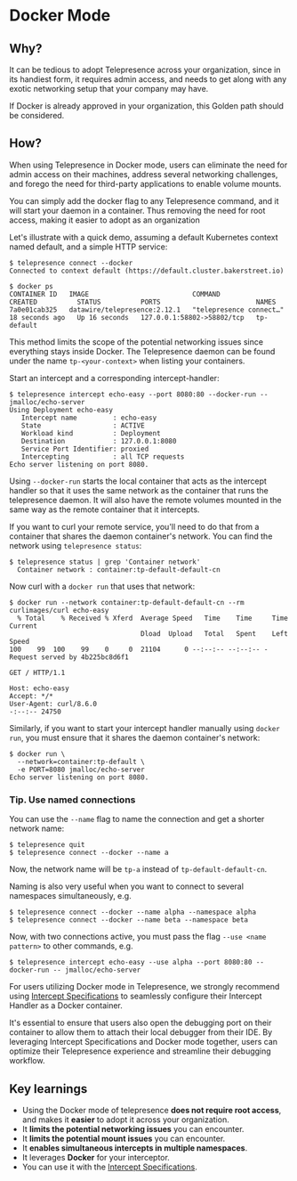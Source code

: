 # Docker Mode

## Why?

It can be tedious to adopt Telepresence across your organization, since in its handiest form, it requires admin access, and needs to get along with any exotic networking setup that your company may have.

If Docker is already approved in your organization, this Golden path should be considered.

## How?

When using Telepresence in Docker mode, users can eliminate the need for admin access on their machines, address several networking challenges, and forego the need for third-party applications to enable volume mounts.

You can simply add the docker flag to any Telepresence command, and it will start your daemon in a container. Thus removing the need for root access, making it easier to adopt as an organization

Let's illustrate with a quick demo, assuming a default Kubernetes context named default, and a simple HTTP service:

```cli
$ telepresence connect --docker
Connected to context default (https://default.cluster.bakerstreet.io)

$ docker ps
CONTAINER ID   IMAGE                          COMMAND                  CREATED          STATUS          PORTS                        NAMES
7a0e01cab325   datawire/telepresence:2.12.1   "telepresence connect…"   18 seconds ago   Up 16 seconds   127.0.0.1:58802->58802/tcp   tp-default
```

This method limits the scope of the potential networking issues since everything stays inside Docker. The Telepresence daemon can be found under the name `tp-<your-context>` when listing your containers.

Start an intercept and a corresponding intercept-handler:

```cli
$ telepresence intercept echo-easy --port 8080:80 --docker-run -- jmalloc/echo-server
Using Deployment echo-easy
   Intercept name         : echo-easy
   State                  : ACTIVE
   Workload kind          : Deployment
   Destination            : 127.0.0.1:8080
   Service Port Identifier: proxied
   Intercepting           : all TCP requests
Echo server listening on port 8080.
```

Using `--docker-run` starts the local container that acts as the intercept handler so that it uses the same network as the container that runs the telepresence daemon. It will also have the remote volumes mounted in the same way as the remote container that it intercepts.

If you want to curl your remote service, you'll need to do that from a container that shares the daemon container's network. You can find the network using `telepresence status`:

```cli
$ telepresence status | grep 'Container network'
  Container network : container:tp-default-default-cn
```

Now curl with a `docker run` that uses that network:

```cli
$ docker run --network container:tp-default-default-cn --rm curlimages/curl echo-easy
  % Total    % Received % Xferd  Average Speed   Time    Time     Time  Current
                                 Dload  Upload   Total   Spent    Left  Speed
100    99  100    99    0     0  21104      0 --:--:-- --:--:-- -Request served by 4b225bc8d6f1

GET / HTTP/1.1

Host: echo-easy
Accept: */*
User-Agent: curl/8.6.0
-:--:-- 24750
```

Similarly, if you want to start your intercept handler manually using `docker run`, you must ensure that it shares the daemon container's network:

```cli
$ docker run \
  --network=container:tp-default \
  -e PORT=8080 jmalloc/echo-server
Echo server listening on port 8080.
```

### Tip. Use named connections

You can use the `--name` flag to name the connection and get a shorter network name:

```
$ telepresence quit
$ telepresence connect --docker --name a
```

Now, the network name will be `tp-a` instead of `tp-default-default-cn`.

Naming is also very useful when you want to connect to several namespaces simultaneously, e.g.

```
$ telepresence connect --docker --name alpha --namespace alpha
$ telepresence connect --docker --name beta --namespace beta
```

Now, with two connections active, you must pass the flag `--use <name pattern>` to other commands, e.g.

```
$ telepresence intercept echo-easy --use alpha --port 8080:80 --docker-run -- jmalloc/echo-server
```

For users utilizing Docker mode in Telepresence, we strongly recommend using [Intercept Specifications](intercept-specifications.md) to seamlessly configure their Intercept Handler as a Docker container.

It's essential to ensure that users also open the debugging port on their container to allow them to attach their local debugger from their IDE. By leveraging Intercept Specifications and Docker mode together, users can optimize their Telepresence experience and streamline their debugging workflow.

## Key learnings

* Using the Docker mode of telepresence **does not require root access**, and makes it **easier** to adopt it across your organization.
* It **limits the potential networking issues** you can encounter.
* It **limits the potential mount issues** you can encounter.
* It **enables simultaneous intercepts in multiple namespaces**.
* It leverages **Docker** for your interceptor.
* You can use it with the [Intercept Specifications](intercept-specifications.md).
